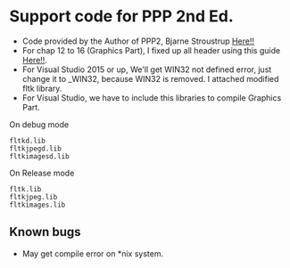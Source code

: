 # Support code for PPP 2nd Ed.
* Code provided by the Author of PPP2, Bjarne Stroustrup [Here!!](http://www.stroustrup.com/Programming/)
* For chap 12 to 16 (Graphics Part), I fixed up all header using this guide [Here!!](https://bumpyroadtocode.com/2017/08/05/how-to-install-and-use-fltk-1-3-4-in-visual-studio-2017-complete-guide/).
* For Visual Studio 2015 or up, We'll get WIN32 not defined error, just change it to _WIN32, because WIN32 is removed. I attached modified fltk library.
* For Visual Studio, we have to include this libraries to compile Graphics Part.

On debug mode
```
fltkd.lib
fltkjpegd.lib
fltkimagesd.lib
```
On Release mode
```
fltk.lib
fltkjpeg.lib
fltkimages.lib
```

## Known bugs
* May get compile error on *nix system.

